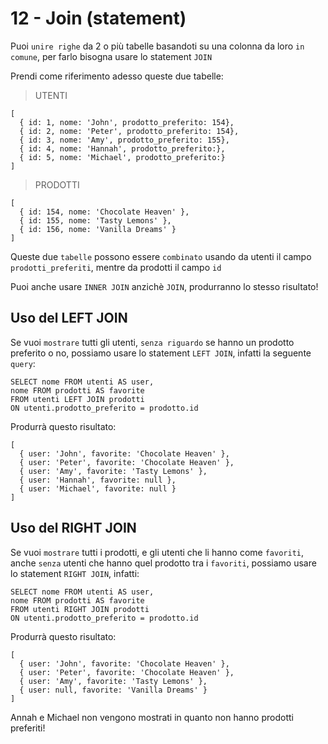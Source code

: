 # 12 - Join (statement)

Puoi `unire righe` da 2 o più tabelle basandoti su una colonna da loro `in comune`,
    per farlo bisogna usare lo statement `JOIN`

Prendi come riferimento adesso queste due tabelle:

> UTENTI

```
[
  { id: 1, nome: 'John', prodotto_preferito: 154},
  { id: 2, nome: 'Peter', prodotto_preferito: 154},
  { id: 3, nome: 'Amy', prodotto_preferito: 155},
  { id: 4, nome: 'Hannah', prodotto_preferito:},
  { id: 5, nome: 'Michael', prodotto_preferito:}
]
```
> PRODOTTI

```
[
  { id: 154, nome: 'Chocolate Heaven' },
  { id: 155, nome: 'Tasty Lemons' },
  { id: 156, nome: 'Vanilla Dreams' }
]
```

Queste due `tabelle` possono essere `combinato` usando da utenti il campo `prodotti_preferiti`,
    mentre da prodotti il campo `id`

>   
Puoi anche usare `INNER JOIN` anzichè `JOIN`, produrranno lo stesso risultato!


## Uso del LEFT JOIN

Se vuoi `mostrare` tutti gli utenti, `senza riguardo` se hanno un prodotto preferito o no,
    possiamo usare lo statement `LEFT JOIN`, infatti la seguente `query`:

```
SELECT nome FROM utenti AS user,
nome FROM prodotti AS favorite
FROM utenti LEFT JOIN prodotti
ON utenti.prodotto_preferito = prodotto.id
```

Produrrà questo risultato:

```
[
  { user: 'John', favorite: 'Chocolate Heaven' },
  { user: 'Peter', favorite: 'Chocolate Heaven' },
  { user: 'Amy', favorite: 'Tasty Lemons' },
  { user: 'Hannah', favorite: null },
  { user: 'Michael', favorite: null }
]
```


## Uso del RIGHT JOIN

Se vuoi `mostrare` tutti i prodotti, e gli utenti che li hanno come `favoriti`, anche `senza` utenti che hanno quel 
prodotto tra i `favoriti`, possiamo usare lo statement `RIGHT JOIN`, infatti:

```
SELECT nome FROM utenti AS user,
nome FROM prodotti AS favorite
FROM utenti RIGHT JOIN prodotti
ON utenti.prodotto_preferito = prodotto.id
```

Produrrà questo risultato:

```
[
  { user: 'John', favorite: 'Chocolate Heaven' },
  { user: 'Peter', favorite: 'Chocolate Heaven' },
  { user: 'Amy', favorite: 'Tasty Lemons' },
  { user: null, favorite: 'Vanilla Dreams' }
]
```

>   
Annah e Michael non vengono mostrati in quanto non hanno prodotti preferiti!
